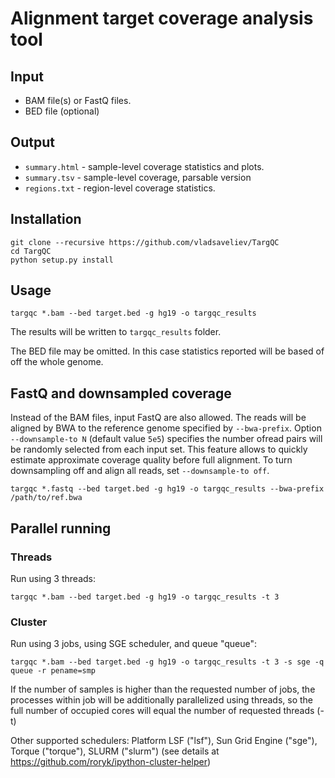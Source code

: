 # Alignment target coverage analysis tool 

## Input
- BAM file(s) or FastQ files.
- BED file (optional)

## Output
- `summary.html` - sample-level coverage statistics and plots.
- `summary.tsv` - sample-level coverage, parsable version
- `regions.txt` - region-level coverage statistics.

## Installation
```
git clone --recursive https://github.com/vladsaveliev/TargQC
cd TargQC
python setup.py install
```

## Usage
```
targqc *.bam --bed target.bed -g hg19 -o targqc_results
```
The results will be written to `targqc_results` folder.

The BED file may be omitted. In this case statistics reported will be based of off the whole genome.

## FastQ and downsampled coverage
Instead of the BAM files, input FastQ are also allowed. The reads will be aligned by BWA to the reference genome specified by `--bwa-prefix`. Option `--downsample-to N` (default value `5e5`) specifies the number ofread pairs will be randomly selected from each input set. This feature allows to quickly estimate approximate coverage quality before full alignment. To turn downsampling off and align all reads, set `--downsample-to off`.
```
targqc *.fastq --bed target.bed -g hg19 -o targqc_results --bwa-prefix /path/to/ref.bwa
```

## Parallel running
### Threads
Run using 3 threads:
```
targqc *.bam --bed target.bed -g hg19 -o targqc_results -t 3
```
### Cluster
Run using 3 jobs, using SGE scheduler, and queue "queue":
```
targqc *.bam --bed target.bed -g hg19 -o targqc_results -t 3 -s sge -q queue -r pename=smp
```
If the number of samples is higher than the requested number of jobs, the processes within job will be additionally parallelized using threads, so the full number of occupied cores will equal the number of requested threads (-t)

Other supported schedulers: Platform LSF ("lsf"), Sun Grid Engine ("sge"), Torque ("torque"), SLURM ("slurm") (see details at https://github.com/roryk/ipython-cluster-helper)
